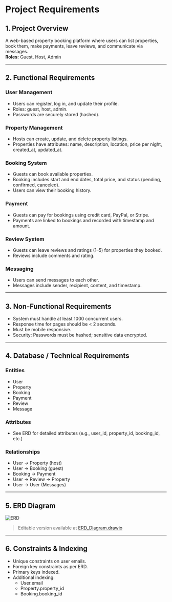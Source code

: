 # Project Requirements

## 1. Project Overview

A web-based property booking platform where users can list properties, book them, make payments, leave reviews, and communicate via messages.  
**Roles:** Guest, Host, Admin

---

## 2. Functional Requirements

### User Management

-   Users can register, log in, and update their profile.
-   Roles: guest, host, admin.
-   Passwords are securely stored (hashed).

### Property Management

-   Hosts can create, update, and delete property listings.
-   Properties have attributes: name, description, location, price per night, created_at, updated_at.

### Booking System

-   Guests can book available properties.
-   Booking includes start and end dates, total price, and status (pending, confirmed, canceled).
-   Users can view their booking history.

### Payment

-   Guests can pay for bookings using credit card, PayPal, or Stripe.
-   Payments are linked to bookings and recorded with timestamp and amount.

### Review System

-   Guests can leave reviews and ratings (1–5) for properties they booked.
-   Reviews include comments and rating.

### Messaging

-   Users can send messages to each other.
-   Messages include sender, recipient, content, and timestamp.

---

## 3. Non-Functional Requirements

-   System must handle at least 1000 concurrent users.
-   Response time for pages should be < 2 seconds.
-   Must be mobile responsive.
-   Security: Passwords must be hashed; sensitive data encrypted.

---

## 4. Database / Technical Requirements

### Entities

-   User
-   Property
-   Booking
-   Payment
-   Review
-   Message

### Attributes

-   See ERD for detailed attributes (e.g., user_id, property_id, booking_id, etc.)

### Relationships

-   User → Property (host)
-   User → Booking (guest)
-   Booking → Payment
-   User → Review → Property
-   User → User (Messages)

---

## 5. ERD Diagram

![ERD](docs/ERD_Diagram.png)

> Editable version available at [ERD_Diagram.drawio](docs/ERD_Diagram.drawio)

---

## 6. Constraints & Indexing

-   Unique constraints on user emails.
-   Foreign key constraints as per ERD.
-   Primary keys indexed.
-   Additional indexing:
    -   User.email
    -   Property.property_id
    -   Booking.booking_id
